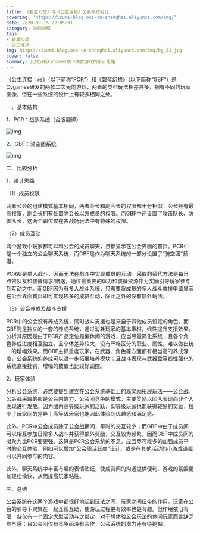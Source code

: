 ```yaml
---
title: 《碧蓝幻想》与《公主连接》公会系统对比
coverimg: 'https://izumi-blog.oss-cn-shanghai.aliyuncs.com/img/'
date: 2020-09-15 22:05:31
category: 游戏拆解
tags: 
- 碧蓝幻想
- 公主连接 
img: https://izumi-blog.oss-cn-shanghai.aliyuncs.com/img/bg_32.jpg
cover: false
summary: 比较分析Cygames旗下两款游戏的设计思路
---
```


<!--more-->

《公主连接：re》（以下简称“PCR”）和《碧蓝幻想》（以下简称“GBF”）是Cygames研发的两款二次元向游戏，两者的类型玩法相差甚多，拥有不同的玩家画像，但在一些系统的设计上有较多相同之处。

一、基本结构

1、PCR：战队系统（台版翻译）

![img](https://izumi-blog.oss-cn-shanghai.aliyuncs.com/img/clip_image004.jpg)

2、GBF：骑空团系统

![img](https://izumi-blog.oss-cn-shanghai.aliyuncs.com/img/clip_image007.jpg)

二、比较分析

1、设计思路

（1）成员权限

两者公会的组建模式基本相同，两者会长和副会长的权限都十分相似：会长拥有最高权限，副会长拥有处置除会长以外成员的权限。而GBF中还设置了攻击队长、防御队长，这两个职位仅在古战场玩法中有特殊的权限。

（2）成员互动

两个游戏中玩家都可以和公会的成员聊天，且都显示在公会界面的首页。PCR中是一个独立的公会聊天系统，而GBF是作为聊天系统的一部分设置了“骑空团”频道。

PCR都是单人战斗，因而无法在战斗中实现成员的互动。采取的替代方法是每日点赞队友和装备请求/赠送，通过最重要的体力和装备资源作为奖励引导玩家参与到互动之中。而GBF因为有多人战斗系统，只需要将成员的多人战斗救援申请显示在公会界面首页即可实现较多的成员互动，除此之外的没有额外玩法。

（3）公会养成及战斗支援

PCR中的公会没有养成系统，同时战斗支援也是来自于其他成员设定的角色。而GBF则是独立的一套的养成系统，通过消耗玩家的基本素材，线性提升支援效果。分析其原因是由于PCR产品定位是偏休闲的游戏，应当尽量简化系统；且各个角色养成进度相互独立，且个体差异较大，没有严格区分的职业、属性，难以做出统一的增幅效果。而GBF主抓重度玩家，在武器、角色等方面都有相当高的养成深度，公会系统的养成可以进一步拓展培养模块；且战斗表现与武器盘等线性强化的系统直接挂钩，增幅的数值也比较好调控。

2、玩家体验

分析公会系统，必然要提到建立在公会系统基础上的高奖励拓展玩法——公会战。公会战采取的都是公会内协力，公会间竞争的模式，主要奖励以团队表现而非个人表现进行发放。因为团内高等级玩家的活跃，低等级玩家也能获得较好的奖励，拉小了玩家间的差异；高等级玩家也能因此体验到优越感和满足感。

此外，PCR中公会成员除了公会战期间，平时的交互较少；而GBF中由于成员间可以相互参加日常多人战斗并获得额外奖励，交互较为频繁，因而GBF中成员间的凝聚力比PCR要更强。这算是PCR公会系统的不足。应当尽可能多的加强成员平时的交互体验，例如可以增加“公会周活跃度”设计，或是在其他活动的小游戏设置可以共同参与的内容。

此外，聊天系统中丰富有趣的表情贴纸，使成员间的沟通提供便利、游戏的氛围更加轻松愉快，从而提高玩家粘性。

三、总结

公会系统在这两个游戏中都很好地起到玩法之间、玩家之间纽带的作用。玩家在公会的引导下聚集在一起互帮互助，使游玩过程更有效率也更有趣。但作用依旧有限：各仅有一个固定大型活动与之绑定，对于想体验公会玩法的休闲玩家而言缺乏参与感；且公会间仅有竞争而没有合作，公会系统的潜力还有待挖掘。

